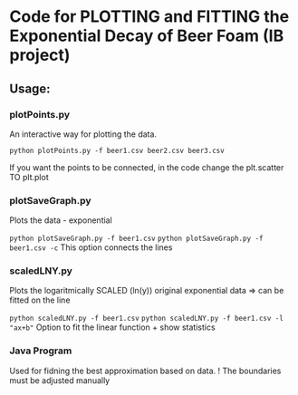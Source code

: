 # **Code for PLOTTING and FITTING the Exponential Decay of Beer Foam (IB project)**

## Usage:

### plotPoints.py 
  An interactive way for plotting the data.

`python plotPoints.py -f beer1.csv beer2.csv beer3.csv`

  If you want the points to be connected, in the code change the     plt.scatter TO plt.plot

### plotSaveGraph.py
  Plots the data - exponential

  `python plotSaveGraph.py -f beer1.csv`
  `python plotSaveGraph.py -f beer1.csv -c`  This option connects the lines

### scaledLNY.py 
  Plots the logaritmically SCALED (ln(y)) original exponential data => can be fitted on the line

  `python scaledLNY.py -f beer1.csv`
  `python scaledLNY.py -f beer1.csv -l "ax+b"`  Option to fit the linear function + show statistics 

### Java Program 
  Used for fidning the best approximation based on data. 
  ! The boundaries must be adjusted manually
  
